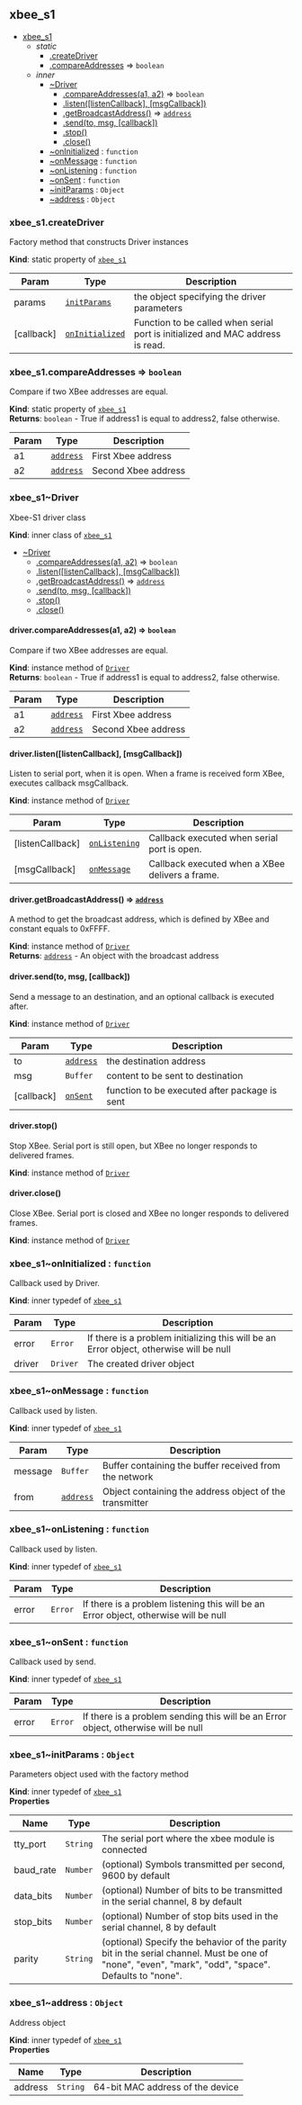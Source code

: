 <a name="module_xbee_s1"></a>

## xbee_s1

* [xbee_s1](#module_xbee_s1)
    * _static_
        * [.createDriver](#module_xbee_s1.createDriver)
        * [.compareAddresses](#module_xbee_s1.compareAddresses) ⇒ <code>boolean</code>
    * _inner_
        * [~Driver](#module_xbee_s1..Driver)
            * [.compareAddresses(a1, a2)](#module_xbee_s1..Driver+compareAddresses) ⇒ <code>boolean</code>
            * [.listen([listenCallback], [msgCallback])](#module_xbee_s1..Driver+listen)
            * [.getBroadcastAddress()](#module_xbee_s1..Driver+getBroadcastAddress) ⇒ <code>[address](#module_xbee_s1..address)</code>
            * [.send(to, msg, [callback])](#module_xbee_s1..Driver+send)
            * [.stop()](#module_xbee_s1..Driver+stop)
            * [.close()](#module_xbee_s1..Driver+close)
        * [~onInitialized](#module_xbee_s1..onInitialized) : <code>function</code>
        * [~onMessage](#module_xbee_s1..onMessage) : <code>function</code>
        * [~onListening](#module_xbee_s1..onListening) : <code>function</code>
        * [~onSent](#module_xbee_s1..onSent) : <code>function</code>
        * [~initParams](#module_xbee_s1..initParams) : <code>Object</code>
        * [~address](#module_xbee_s1..address) : <code>Object</code>

<a name="module_xbee_s1.createDriver"></a>

### xbee_s1.createDriver
Factory method that constructs Driver instances

**Kind**: static property of <code>[xbee_s1](#module_xbee_s1)</code>  

| Param | Type | Description |
| --- | --- | --- |
| params | <code>[initParams](#module_xbee_s1..initParams)</code> | the object specifying the driver parameters |
| [callback] | <code>[onInitialized](#module_xbee_s1..onInitialized)</code> | Function to be called when serial port is initialized and MAC address is read. |

<a name="module_xbee_s1.compareAddresses"></a>

### xbee_s1.compareAddresses ⇒ <code>boolean</code>
Compare if two XBee addresses are equal.

**Kind**: static property of <code>[xbee_s1](#module_xbee_s1)</code>  
**Returns**: <code>boolean</code> - True if address1 is equal to address2, false otherwise.  

| Param | Type | Description |
| --- | --- | --- |
| a1 | <code>[address](#module_xbee_s1..address)</code> | First Xbee address |
| a2 | <code>[address](#module_xbee_s1..address)</code> | Second Xbee address |

<a name="module_xbee_s1..Driver"></a>

### xbee_s1~Driver
Xbee-S1 driver class

**Kind**: inner class of <code>[xbee_s1](#module_xbee_s1)</code>  

* [~Driver](#module_xbee_s1..Driver)
    * [.compareAddresses(a1, a2)](#module_xbee_s1..Driver+compareAddresses) ⇒ <code>boolean</code>
    * [.listen([listenCallback], [msgCallback])](#module_xbee_s1..Driver+listen)
    * [.getBroadcastAddress()](#module_xbee_s1..Driver+getBroadcastAddress) ⇒ <code>[address](#module_xbee_s1..address)</code>
    * [.send(to, msg, [callback])](#module_xbee_s1..Driver+send)
    * [.stop()](#module_xbee_s1..Driver+stop)
    * [.close()](#module_xbee_s1..Driver+close)

<a name="module_xbee_s1..Driver+compareAddresses"></a>

#### driver.compareAddresses(a1, a2) ⇒ <code>boolean</code>
Compare if two XBee addresses are equal.

**Kind**: instance method of <code>[Driver](#module_xbee_s1..Driver)</code>  
**Returns**: <code>boolean</code> - True if address1 is equal to address2, false otherwise.  

| Param | Type | Description |
| --- | --- | --- |
| a1 | <code>[address](#module_xbee_s1..address)</code> | First Xbee address |
| a2 | <code>[address](#module_xbee_s1..address)</code> | Second Xbee address |

<a name="module_xbee_s1..Driver+listen"></a>

#### driver.listen([listenCallback], [msgCallback])
Listen to serial port, when it is open. When a frame is received form XBee, executes callback msgCallback.

**Kind**: instance method of <code>[Driver](#module_xbee_s1..Driver)</code>  

| Param | Type | Description |
| --- | --- | --- |
| [listenCallback] | <code>[onListening](#module_xbee_s1..onListening)</code> | Callback executed when serial port is open. |
| [msgCallback] | <code>[onMessage](#module_xbee_s1..onMessage)</code> | Callback executed when a XBee delivers a frame. |

<a name="module_xbee_s1..Driver+getBroadcastAddress"></a>

#### driver.getBroadcastAddress() ⇒ <code>[address](#module_xbee_s1..address)</code>
A method to get the broadcast address, which is defined by XBee and constant equals to 0xFFFF.

**Kind**: instance method of <code>[Driver](#module_xbee_s1..Driver)</code>  
**Returns**: <code>[address](#module_xbee_s1..address)</code> - An object with the broadcast address  
<a name="module_xbee_s1..Driver+send"></a>

#### driver.send(to, msg, [callback])
Send a message to an destination, and an optional callback is executed after.

**Kind**: instance method of <code>[Driver](#module_xbee_s1..Driver)</code>  

| Param | Type | Description |
| --- | --- | --- |
| to | <code>[address](#module_xbee_s1..address)</code> | the destination address |
| msg | <code>Buffer</code> | content to be sent to destination |
| [callback] | <code>[onSent](#module_xbee_s1..onSent)</code> | function to be executed after package is sent |

<a name="module_xbee_s1..Driver+stop"></a>

#### driver.stop()
Stop XBee. Serial port is still open, but XBee no longer responds to delivered frames.

**Kind**: instance method of <code>[Driver](#module_xbee_s1..Driver)</code>  
<a name="module_xbee_s1..Driver+close"></a>

#### driver.close()
Close XBee. Serial port is closed and XBee no longer responds to delivered frames.

**Kind**: instance method of <code>[Driver](#module_xbee_s1..Driver)</code>  
<a name="module_xbee_s1..onInitialized"></a>

### xbee_s1~onInitialized : <code>function</code>
Callback used by Driver.

**Kind**: inner typedef of <code>[xbee_s1](#module_xbee_s1)</code>  

| Param | Type | Description |
| --- | --- | --- |
| error | <code>Error</code> | If there is a problem initializing this will be an Error object, otherwise will be null |
| driver | <code>Driver</code> | The created driver object |

<a name="module_xbee_s1..onMessage"></a>

### xbee_s1~onMessage : <code>function</code>
Callback used by listen.

**Kind**: inner typedef of <code>[xbee_s1](#module_xbee_s1)</code>  

| Param | Type | Description |
| --- | --- | --- |
| message | <code>Buffer</code> | Buffer containing the buffer received from the network |
| from | <code>[address](#module_xbee_s1..address)</code> | Object containing the address object of the transmitter |

<a name="module_xbee_s1..onListening"></a>

### xbee_s1~onListening : <code>function</code>
Callback used by listen.

**Kind**: inner typedef of <code>[xbee_s1](#module_xbee_s1)</code>  

| Param | Type | Description |
| --- | --- | --- |
| error | <code>Error</code> | If there is a problem listening this will be an Error object, otherwise will be null |

<a name="module_xbee_s1..onSent"></a>

### xbee_s1~onSent : <code>function</code>
Callback used by send.

**Kind**: inner typedef of <code>[xbee_s1](#module_xbee_s1)</code>  

| Param | Type | Description |
| --- | --- | --- |
| error | <code>Error</code> | If there is a problem sending this will be an Error object, otherwise will be null |

<a name="module_xbee_s1..initParams"></a>

### xbee_s1~initParams : <code>Object</code>
Parameters object used with the factory method

**Kind**: inner typedef of <code>[xbee_s1](#module_xbee_s1)</code>  
**Properties**

| Name | Type | Description |
| --- | --- | --- |
| tty_port | <code>String</code> | The serial port where the xbee module is connected |
| baud_rate | <code>Number</code> | (optional) Symbols transmitted per second, 9600 by default |
| data_bits | <code>Number</code> | (optional) Number of bits to be transmitted in the serial channel, 8 by default |
| stop_bits | <code>Number</code> | (optional) Number of stop bits used in the serial channel, 8 by default |
| parity | <code>String</code> | (optional) Specify the behavior of the parity bit in the serial channel. Must be         one of "none", "even", "mark", "odd", "space". Defaults to "none". |

<a name="module_xbee_s1..address"></a>

### xbee_s1~address : <code>Object</code>
Address object

**Kind**: inner typedef of <code>[xbee_s1](#module_xbee_s1)</code>  
**Properties**

| Name | Type | Description |
| --- | --- | --- |
| address | <code>String</code> | 64-bit MAC address of the device |

